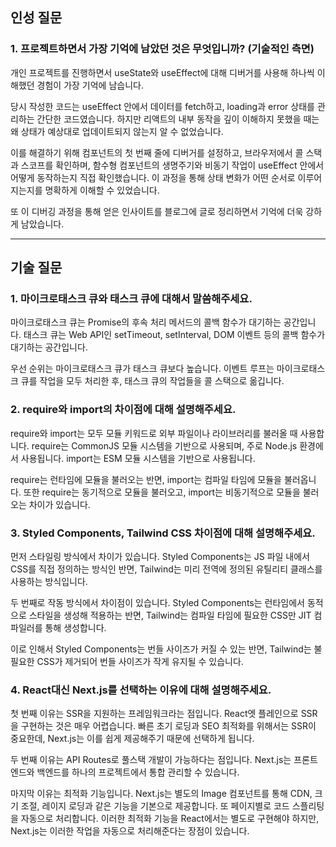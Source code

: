 ## 인성 질문

### 1. 프로젝트하면서 가장 기억에 남았던 것은 무엇입니까? (기술적인 측면)

개인 프로젝트를 진행하면서 useState와 useEffect에 대해 디버거를 사용해 하나씩 이해했던 경험이 가장 기억에 남습니다.

당시 작성한 코드는 useEffect 안에서 데이터를 fetch하고, loading과 error 상태를 관리하는 간단한 코드였습니다. 하지만 리액트의 내부 동작을 깊이 이해하지 못했을 때는 왜 상태가 예상대로 업데이트되지 않는지 알 수 없었습니다.

이를 해결하기 위해 컴포넌트의 첫 번째 줄에 디버거를 설정하고, 브라우저에서 콜 스택과 스코프를 확인하며, 함수형 컴포넌트의 생명주기와 비동기 작업이 useEffect 안에서 어떻게 동작하는지 직접 확인했습니다. 이 과정을 통해 상태 변화가 어떤 순서로 이루어지는지를 명확하게 이해할 수 있었습니다.

또 이 디버깅 과정을 통해 얻은 인사이트를 블로그에 글로 정리하면서 기억에 더욱 강하게 남았습니다.

---

## 기술 질문

### 1. 마이크로태스크 큐와 태스크 큐에 대해서 말씀해주세요.

마이크로태스크 큐는 Promise의 후속 처리 메서드의 콜백 함수가 대기하는 공간입니다.
태스크 큐는 Web API인 setTimeout, setInterval, DOM 이벤트 등의 콜백 함수가 대기하는 공간입니다.

우선 순위는 마이크로태스크 큐가 태스크 큐보다 높습니다.
이벤트 루프는 마이크로태스크 큐를 작업을 모두 처리한 후, 태스크 큐의 작업들을 콜 스택으로 옮깁니다.

### 2. require와 import의 차이점에 대해 설명해주세요.

require와 import는 모두 모듈 키워드로 외부 파일이나 라이브러리를 불러올 때 사용합니다.
require는 CommonJS 모듈 시스템을 기반으로 사용되며, 주로 Node.js 환경에서 사용됩니다.
import는 ESM 모듈 시스템을 기반으로 사용됩니다.

require는 런타임에 모듈을 불러오는 반면, import는 컴파일 타임에 모듈을 불러옵니다.
또한 require는 동기적으로 모듈을 불러오고, import는 비동기적으로 모듈을 불러오는 차이가 있습니다.

### 3. Styled Components, Tailwind CSS 차이점에 대해 설명해주세요.

먼저 스타일링 방식에서 차이가 있습니다.
Styled Components는 JS 파일 내에서 CSS를 직접 정의하는 방식인 반면,
Tailwind는 미리 전역에 정의된 유틸리티 클래스를 사용하는 방식입니다.

두 번째로 작동 방식에서 차이점이 있습니다.
Styled Components는 런타임에서 동적으로 스타일을 생성해 적용하는 반면,
Tailwind는 컴파일 타임에 필요한 CSS만 JIT 컴파일러를 통해 생성합니다.

이로 인해서 Styled Components는 번들 사이즈가 커질 수 있는 반면,
Tailwind는 불필요한 CSS가 제거되어 번들 사이즈가 작게 유지될 수 있습니다.

### 4. React대신 Next.js를 선택하는 이유에 대해 설명해주세요.

첫 번째 이유는 SSR을 지원하는 프레임워크라는 점입니다.
React엣 플레인으로 SSR을 구현하는 것은 매우 어렵습니다.
빠른 초기 로딩과 SEO 최적화를 위해서는 SSR이 중요한데, Next.js는 이를 쉽게 제공해주기 때문에 선택하게 됩니다.

두 번째 이유는 API Routes로 풀스택 개발이 가능하다는 점입니다.
Next.js는 프론트엔드와 백엔드를 하나의 프로젝트에서 통합 관리할 수 있습니다.

마지막 이유는 최적화 기능입니다.
Next.js는 별도의 Image 컴포넌트를 통해 CDN, 크기 조절, 레이지 로딩과 같은 기능을 기본으로 제공합니다.
또 페이지별로 코드 스플리팅을 자동으로 처리합니다.
이러한 최적화 기능을 React에서는 별도로 구현해야 하지만, Next.js는 이러한 작업을 자동으로 처리해준다는 장점이 있습니다.
